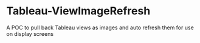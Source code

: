 # Tableau-ViewImageRefresh
A POC to pull back Tableau views as images and auto refresh them for use on display screens
